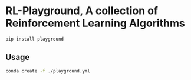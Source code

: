 # RL-Playground, A collection of Reinforcement Learning Algorithms

```bash
pip install playground
```

## Usage

```bash
conda create -f ./playground.yml
```




